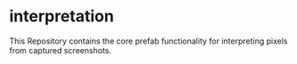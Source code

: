 interpretation
==============

This Repository contains the core prefab functionality for interpreting pixels from captured screenshots.
